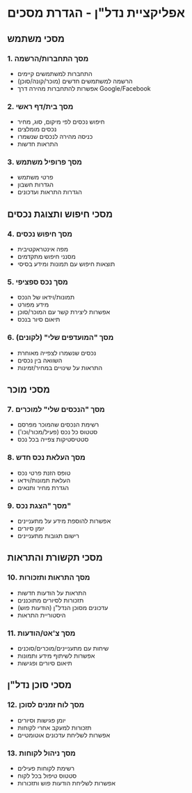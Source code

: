 # אפליקציית נדל"ן - הגדרת מסכים

## מסכי משתמש

### 1. מסך התחברות/הרשמה
- התחברות למשתמשים קיימים
- הרשמה למשתמשים חדשים (מוכר/קונה/סוכן)
- אפשרות להתחברות מהירה דרך Google/Facebook

### 2. מסך בית/דף ראשי
- חיפוש נכסים לפי מיקום, סוג, מחיר
- נכסים מומלצים
- כניסה מהירה לנכסים שנשמרו
- התראות חדשות

### 3. מסך פרופיל משתמש
- פרטי משתמש
- הגדרות חשבון
- הגדרות התראות ועדכונים

## מסכי חיפוש ותצוגת נכסים

### 4. מסך חיפוש נכסים
- מפה אינטראקטיבית
- מסנני חיפוש מתקדמים
- תוצאות חיפוש עם תמונות ומידע בסיסי

### 5. מסך נכס ספציפי
- תמונות/וידאו של הנכס
- מידע מפורט
- אפשרות ליצירת קשר עם המוכר/סוכן
- תיאום סיור בנכס

### 6. מסך "המועדפים שלי" (לקונים)
- נכסים שנשמרו לצפייה מאוחרת
- השוואה בין נכסים
- התראות על שינויים במחיר/זמינות

## מסכי מוכר

### 7. מסך "הנכסים שלי" למוכרים
- רשימת הנכסים שהמוכר מפרסם
- סטטוס כל נכס (פעיל/מכור/וכו')
- סטטיסטיקות צפייה בכל נכס

### 8. מסך העלאת נכס חדש
- טופס הזנת פרטי נכס
- העלאת תמונות/וידאו
- הגדרת מחיר ותנאים

### 9. מסך "הצגת נכס"
- אפשרות להוספת מידע על מתעניינים
- יומן סיורים
- רישום תגובות מתעניינים

## מסכי תקשורת והתראות

### 10. מסך התראות ותזכורות
- התראות על הודעות חדשות
- תזכורות לסיורים מתוכננים
- עדכונים מסוכן הנדל"ן (הודעות פוש)
- היסטוריית התראות

### 11. מסך צ'אט/הודעות
- שיחות עם מתעניינים/מוכרים/סוכנים
- אפשרות לשיתוף מידע ותמונות
- תיאום סיורים ופגישות

## מסכי סוכן נדל"ן

### 12. מסך לוח זמנים לסוכן
- יומן פגישות וסיורים
- תזכורות למעקב אחרי לקוחות
- אפשרות לשליחת עדכונים אוטומטיים

### 13. מסך ניהול לקוחות
- רשימת לקוחות פעילים
- סטטוס טיפול בכל לקוח
- אפשרות לשליחת הודעות פוש ותזכורות

